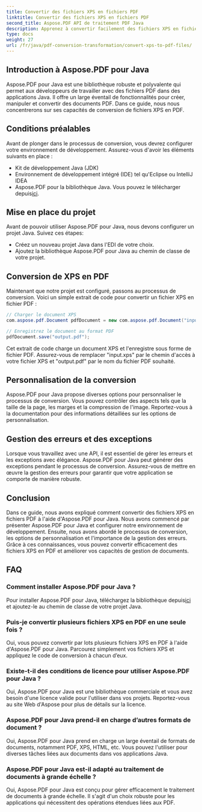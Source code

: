 ```yaml
---
title: Convertir des fichiers XPS en fichiers PDF
linktitle: Convertir des fichiers XPS en fichiers PDF
second_title: Aspose.PDF API de traitement PDF Java
description: Apprenez à convertir facilement des fichiers XPS en fichiers PDF à l'aide d'Aspose.PDF pour Java. Notre guide étape par étape simplifie le processus.
type: docs
weight: 27
url: /fr/java/pdf-conversion-transformation/convert-xps-to-pdf-files/
---
```


## Introduction à Aspose.PDF pour Java

Aspose.PDF pour Java est une bibliothèque robuste et polyvalente qui permet aux développeurs de travailler avec des fichiers PDF dans des applications Java. Il offre un large éventail de fonctionnalités pour créer, manipuler et convertir des documents PDF. Dans ce guide, nous nous concentrerons sur ses capacités de conversion de fichiers XPS en PDF.

## Conditions préalables

Avant de plonger dans le processus de conversion, vous devrez configurer votre environnement de développement. Assurez-vous d'avoir les éléments suivants en place :

- Kit de développement Java (JDK)
- Environnement de développement intégré (IDE) tel qu'Eclipse ou IntelliJ IDEA
-  Aspose.PDF pour la bibliothèque Java. Vous pouvez le télécharger depuis[ici](https://releases.aspose.com/pdf/java/).

## Mise en place du projet

Avant de pouvoir utiliser Aspose.PDF pour Java, nous devons configurer un projet Java. Suivez ces étapes:

- Créez un nouveau projet Java dans l'EDI de votre choix.
- Ajoutez la bibliothèque Aspose.PDF pour Java au chemin de classe de votre projet.

## Conversion de XPS en PDF

Maintenant que notre projet est configuré, passons au processus de conversion. Voici un simple extrait de code pour convertir un fichier XPS en fichier PDF :

```java
// Charger le document XPS
com.aspose.pdf.Document pdfDocument = new com.aspose.pdf.Document("input.xps");

// Enregistrez le document au format PDF
pdfDocument.save("output.pdf");
```

Cet extrait de code charge un document XPS et l'enregistre sous forme de fichier PDF. Assurez-vous de remplacer "input.xps" par le chemin d'accès à votre fichier XPS et "output.pdf" par le nom du fichier PDF souhaité.

## Personnalisation de la conversion

Aspose.PDF pour Java propose diverses options pour personnaliser le processus de conversion. Vous pouvez contrôler des aspects tels que la taille de la page, les marges et la compression de l'image. Reportez-vous à la documentation pour des informations détaillées sur les options de personnalisation.

## Gestion des erreurs et des exceptions

Lorsque vous travaillez avec une API, il est essentiel de gérer les erreurs et les exceptions avec élégance. Aspose.PDF pour Java peut générer des exceptions pendant le processus de conversion. Assurez-vous de mettre en œuvre la gestion des erreurs pour garantir que votre application se comporte de manière robuste.

## Conclusion

Dans ce guide, nous avons expliqué comment convertir des fichiers XPS en fichiers PDF à l'aide d'Aspose.PDF pour Java. Nous avons commencé par présenter Aspose.PDF pour Java et configurer notre environnement de développement. Ensuite, nous avons abordé le processus de conversion, les options de personnalisation et l'importance de la gestion des erreurs. Grâce à ces connaissances, vous pouvez convertir efficacement des fichiers XPS en PDF et améliorer vos capacités de gestion de documents.

## FAQ

### Comment installer Aspose.PDF pour Java ?

 Pour installer Aspose.PDF pour Java, téléchargez la bibliothèque depuis[ici](https://releases.aspose.com/pdf/java/) et ajoutez-le au chemin de classe de votre projet Java.

### Puis-je convertir plusieurs fichiers XPS en PDF en une seule fois ?

Oui, vous pouvez convertir par lots plusieurs fichiers XPS en PDF à l'aide d'Aspose.PDF pour Java. Parcourez simplement vos fichiers XPS et appliquez le code de conversion à chacun d’eux.

### Existe-t-il des conditions de licence pour utiliser Aspose.PDF pour Java ?

Oui, Aspose.PDF pour Java est une bibliothèque commerciale et vous avez besoin d'une licence valide pour l'utiliser dans vos projets. Reportez-vous au site Web d'Aspose pour plus de détails sur la licence.

### Aspose.PDF pour Java prend-il en charge d’autres formats de document ?

Oui, Aspose.PDF pour Java prend en charge un large éventail de formats de documents, notamment PDF, XPS, HTML, etc. Vous pouvez l'utiliser pour diverses tâches liées aux documents dans vos applications Java.

### Aspose.PDF pour Java est-il adapté au traitement de documents à grande échelle ?

Oui, Aspose.PDF pour Java est conçu pour gérer efficacement le traitement de documents à grande échelle. Il s'agit d'un choix robuste pour les applications qui nécessitent des opérations étendues liées aux PDF.